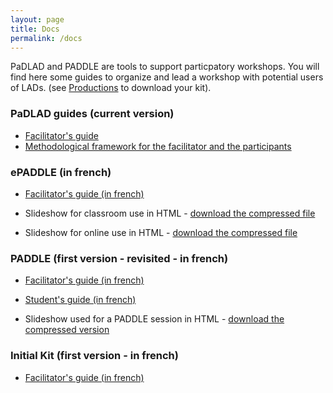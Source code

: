```yaml
---
layout: page
title: Docs
permalink: /docs
---
```


PaDLAD and PADDLE are tools to support particpatory workshops. You will find here some guides to organize and lead a workshop with potential users of LADs. (see [Productions](/productions/) to download your kit).

### PaDLAD guides (current version)
* [Facilitator's guide](/docs/facilitatorsGuide.html)
* [Methodological framework for the facilitator and the participants](/docs/methodologicalFramework.html)

### ePADDLE (in french)
* [Facilitator's guide (in french)](assets/ePADDLE/ePADDLE_GuideAnimateur_Num.pdf)

* Slideshow for classroom use in HTML - [download the compressed file](/assets/ePADDLE_Numerique/Intro_diaporama_enSalle_gen_pres.zip)
* Slideshow for online use in HTML - [download the compressed file](/assets/ePADDLE_Numerique/Intro_diaporama_enLigne_gen_pres.zip)

### PADDLE (first version - revisited - in french)
* [Facilitator's guide (in french)](assets/PADDLE_Print/Paddle_GuideAnimateur.pdf)
* [Student's guide (in french)](assets/PADDLE_Print/Paddle_GuideEtu.pdf)

* Slideshow used for a PADDLE session  in HTML  - [download the compressed version](/assets/PADDLE_Print/Paddle_diaporama_gen_pres.zip)


### Initial Kit (first version - in french)
* [Facilitator's guide (in french)](assets/InitialKit/Animateur.pdf)
